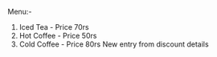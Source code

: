 Menu:-
1. Iced Tea - Price 70rs
2. Hot Coffee - Price 50rs
3. Cold Coffee - Price 80rs
New entry from discount details
